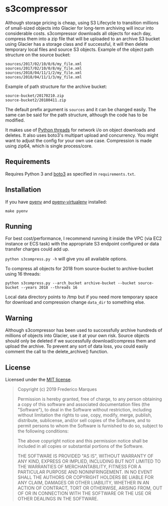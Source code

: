 # s3compressor

Although storage pricing is cheap, using S3 Lifecycle to transition millions of small-sized objects into Glacier for long-term archiving will incur into considerable costs. s3compressor downloads all objects for each day, compress them into a zip file that will be uploaded to an archive S3 bucket using Glacier has a storage class and if successful, it will then delete temporary local files and source S3 objects. Example of the object path structure on the source bucket:

```
sources/2017/02/10/0/6/my_file.xml
sources/2017/02/10/0/8/my_file.xml
sources/2018/04/11/1/2/my_file.xml
sources/2018/04/11/1/3/my_file.xml
```
Example of path structure for the archive bucket:

```
source-bucket/20170210.zip
source-bucket2/20180411.zip
```

The default prefix argument is ``sources`` and it can be changed easily. The same can be said for the path structure, although the code has to be modified.

It makes use of [Python threads](https://www.ploggingdev.com/2017/01/multiprocessing-and-multithreading-in-python-3/) for network i/o on object downloads and deletes. It also uses boto3's multipart upload and concurrency. You might want to adjust the config for your own use case.
Compression is made using zip64, which is single process/core.

## Requirements
Requires Python 3 and [boto3](https://boto3.amazonaws.com/v1/documentation/api/latest/index.html) as specified in ```requirements.txt```.

## Installation
If you have [pyenv](https://github.com/pyenv/pyenv) and [pyenv-virtualenv](https://github.com/pyenv/pyenv-virtualenv) installed:

```make pyenv```

## Running

For best cost/performance, I recommend running it inside the VPC (via EC2 instance or ECS task) with the appropriate S3 endpoint configured or data transfer charges could add up.

```python s3compress.py -h``` will give you all available options.

To compress all objects for 2018 from source-bucket to archive-bucket using 16 threads:

```python s3compress.py --arch_bucket archive-bucket --bucket source-bucket --years 2018 --threads 16```

Local data directory points to /tmp but if you need more temporary space for download and compression change ```data_dir``` to something else.

## Warning

Although s3compressor has been used to successfully archive hundreds of millions of objects into Glacier, use it at your own risk. Source objects should only be deleted if we successfully download/compress them and upload the archive. To prevent any sort of data loss, you could easily comment the call to the delete_archive() function.

## License

Licensed under the [MIT license](http://www.opensource.org/licenses/mit-license.php).

> Copyright (c) 2019 Frederico Marques
> 
> Permission is hereby granted, free of charge, to any person obtaining a copy of this software and associated documentation files (the "Software"), to deal in the Software without restriction, including without limitation the rights to use, copy, modify, merge, publish, distribute, sublicense, and/or sell copies of the Software, and to permit persons to whom the Software is furnished to do so, subject to the following conditions:
> 
> The above copyright notice and this permission notice shall be included in all copies or substantial portions of the Software.
> 
> THE SOFTWARE IS PROVIDED "AS IS", WITHOUT WARRANTY OF ANY KIND, EXPRESS OR IMPLIED, INCLUDING BUT NOT LIMITED TO THE WARRANTIES OF MERCHANTABILITY, FITNESS FOR A PARTICULAR PURPOSE AND NONINFRINGEMENT. IN NO EVENT SHALL THE AUTHORS OR COPYRIGHT HOLDERS BE LIABLE FOR ANY CLAIM, DAMAGES OR OTHER LIABILITY, WHETHER IN AN ACTION OF CONTRACT, TORT OR OTHERWISE, ARISING FROM, OUT OF OR IN CONNECTION WITH THE SOFTWARE OR THE USE OR OTHER DEALINGS IN THE SOFTWARE.

